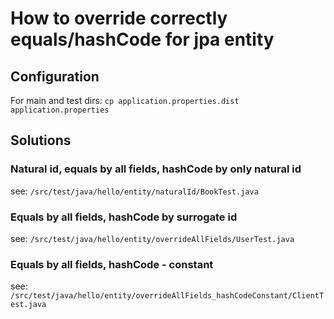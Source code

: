 # How to override correctly equals/hashCode for jpa entity

## Configuration

For main and test dirs:
`cp application.properties.dist application.properties`

## Solutions

### Natural id, equals by all fields, hashCode by only natural id

see: `/src/test/java/hello/entity/naturalId/BookTest.java`

### Equals by all fields, hashCode by surrogate id

see: `/src/test/java/hello/entity/overrideAllFields/UserTest.java`

### Equals by all fields, hashCode - constant

see: `/src/test/java/hello/entity/overrideAllFields_hashCodeConstant/ClientTest.java`